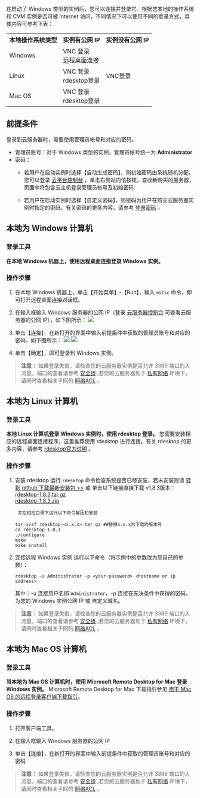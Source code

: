 在启动了 Windows 类型的实例后，您可以连接并登录它。根据您本地的操作系统和 CVM 实例是否可被 Internet 访问，不同情况下可以使用不同的登录方式，具体内容可参考下表：
<table><tbody>
<tr><th>本地操作系统类型</th><th> 实例有公网 IP</th><th> 实例没有公网 IP</th></tr>
<tr><td>Windows</td><td>VNC 登录<br>远程桌面连接</td><td rowspan="3">VNC登录</td></tr>
<tr><td>Linux</td><td>VNC 登录<br>rdesktop登录</td></tr>
<tr><td>Mac OS</td><td>VNC 登录<br>rdesktop登录</td></tr>
</tbody></table>

## 前提条件
登录到云服务器时，需要使用管理员帐号和对应的密码。

- 管理员账号：对于 Windows 类型的实例，管理员帐号统一为 **Administrator** 
- 密码：
  - 若用户在启动实例时选择【自动生成密码】，则初始密码由系统随机分配。您可以登录 [云平台控制台](http://console.tcecqpoc.fsphere.cn) ，单击右侧站内信按钮，查收新购买的服务器，页面中将包含云主机登录管理员帐号及初始密码.

  - 若用户在启动实例时选择【自定义密码】，则密码为用户在购买云服务器实例时指定的密码。有关密码的更多内容，请参考 [登录密码](/doc/product/213/6093) 。

## 本地为 Windows 计算机
### 登录工具
**在本地 Windows 机器上，使用远程桌面连接登录 Windows 实例。**

### 操作步骤
1. 在本地 Windows 机器上，单击【开始菜单】-【Run】，输入 `mstsc` 命令，即可打开远程桌面连接对话框。

2. 在输入框输入 Windows 服务器的公网 IP（登录 [云服务器控制台](http://console.tcecqpoc.fsphere.cn) 可查看云服务器的公网 IP），如下图所示：
![](http://imgcache.tcecqpoc.fsphere.cn/image/mccdn.qcloud.com/img56b1a11a3c31f.png)

3. 单击【连接】，在新打开的界面中输入前提条件中获取的管理员账号和对应的密码，如下图所示：
![](http://imgcache.tcecqpoc.fsphere.cn/image/mccdn.qcloud.com/static/img/878a0e8ef1a0bcc51ad5de2bcce4e353/image.png)
![](http://imgcache.tcecqpoc.fsphere.cn/image/mccdn.qcloud.com/static/img/e140d3151ac8747014313b33e6413568/image.png)

4. 单击【确定】，即可登录到 Windows 实例。

>**注意：**
>如果登录失败，请检查您的云服务器实例是否允许 3389 端口的入流量。端口的查看请参考 [安全组](/doc/product/213/5221) ,若您的云服务器处于 [私有网络](/doc/product/213/5227) 环境下，请同时查看相关子网的 [网络ACL](/doc/product/215/5132) 。 

## 本地为 Linux 计算机
### 登录工具
**本地 Linux 计算机登录 Windows 实例时，使用 rdesktop 登录。**
您需要安装相应的远程桌面连接程序，这里推荐使用 rdesktop 进行连接。有关 rdesktop 的更多内容，请参考 [rdesktop官方说明](http://www.rdesktop.org/) 。

### 操作步骤
1. 安装 rdesktop
 	运行 `rdesktop` 命令检查系统是否已经安装，若未安装则请 [转到 github 下载最新安装包 >>](http://github.com/rdesktop/rdesktop/releases)
 	或 单击以下链接直接下载 v1.8.3版本：  
 	[rdesktop-1.8.3.tar.gz](file/rdesktop-1.8.3.tar.gz)  
 	[rdesktop-1.8.3.zip](file/rdesktop-1.8.3.zip)  

 		并在相应目录下运行以下命令解压和安装
	```
	tar xvzf rdesktop-<x.x.x>.tar.gz ##替换x.x.x为下载的版本号 
	cd rdesktop-1.8.3
	./configure 
	make 
	make install
	```
2. 连接远程 Windows 实例
	运行以下命令（将示例中的参数改为您自己的参数）：

	```
	rdesktop -u Administrator -p <your-password> <hostname or ip address> 
	```
	其中：-u 连接用户名即 `Administrator`，-p 连接在先决条件中获得的密码， <hostname or ip address>为您的 Windows 实例公网 IP 或 自定义域名。

>**注意：**
>如果登录失败，请检查您的云服务器实例是否允许 3389 端口的入流量。端口的查看请参考 [安全组](/doc/product/213/5221) ,若您的云服务器处于 [私有网络](/doc/product/213/5227) 环境下，请同时查看相关子网的 [网络ACL](/doc/product/215/5132) 。 

## 本地为 Mac OS 计算机
### 登录工具
**当本地为 Mac OS 计算机时，使用 Microsoft Remote Desktop for Mac 登录 Windows 实例。**
Microsoft Remote Desktop for Mac 下载指引参见 [用于 Mac OS 的远程登录客户端下载指引](/document/product/213/12444)。

### 操作步骤
1. 打开客户端工具。

2. 在输入框输入 Windows 服务器的公网 IP

3. 单击【连接】，在新打开的界面中输入前提条件中获取的管理员账号和对应的密码

>**注意：**
>如果登录失败，请检查您的云服务器实例是否允许 3389 端口的入流量。端口的查看请参考 [安全组](/doc/product/213/5221) ,若您的云服务器处于 [私有网络](/doc/product/213/5227) 环境下，请同时查看相关子网的 [网络ACL](/doc/product/215/5132) 。  

